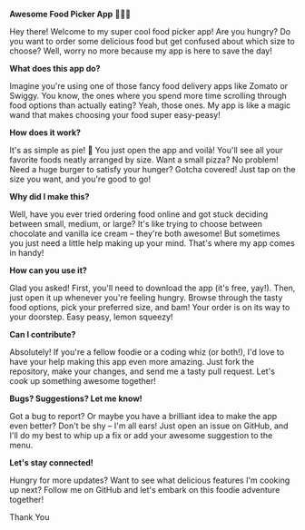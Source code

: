 **Awesome Food Picker App** 🍕🍔🍰


Hey there! Welcome to my super cool food picker app! Are you hungry? Do you want to order some delicious food but get confused about which size to choose? Well, worry no more because my app is here to save the day!

**What does this app do?**


Imagine you're using one of those fancy food delivery apps like Zomato or Swiggy. You know, the ones where you spend more time scrolling through food options than actually eating? Yeah, those ones. My app is like a magic wand that makes choosing your food super easy-peasy!

**How does it work?**


It's as simple as pie! 🥧 You just open the app and voilà! You'll see all your favorite foods neatly arranged by size. Want a small pizza? No problem! Need a huge burger to satisfy your hunger? Gotcha covered! Just tap on the size you want, and you're good to go!

**Why did I make this?**


Well, have you ever tried ordering food online and got stuck deciding between small, medium, or large? It's like trying to choose between chocolate and vanilla ice cream – they're both awesome! But sometimes you just need a little help making up your mind. That's where my app comes in handy!

**How can you use it?**


Glad you asked! First, you'll need to download the app (it's free, yay!). Then, just open it up whenever you're feeling hungry. Browse through the tasty food options, pick your preferred size, and bam! Your order is on its way to your doorstep. Easy peasy, lemon squeezy!

**Can I contribute?**


Absolutely! If you're a fellow foodie or a coding whiz (or both!), I'd love to have your help making this app even more amazing. Just fork the repository, make your changes, and send me a tasty pull request. Let's cook up something awesome together!

**Bugs? Suggestions? Let me know!**


Got a bug to report? Or maybe you have a brilliant idea to make the app even better? Don't be shy – I'm all ears! Just open an issue on GitHub, and I'll do my best to whip up a fix or add your awesome suggestion to the menu.

**Let's stay connected!**


Hungry for more updates? Want to see what delicious features I'm cooking up next? Follow me on GitHub and let's embark on this foodie adventure together!


Thank You
